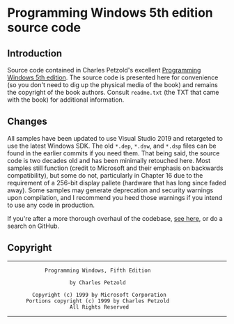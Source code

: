 # Programming Windows 5th edition source code

## Introduction

Source code contained in Charles Petzold's excellent [Programming Windows 5th edition](http://www.charlespetzold.com/pw5/). The source code is presented here for convenience (so you don't need to dig up the physical media of the book) and remains the copyright of the book authors. Consult `readme.txt` (the TXT that came with the book) for additional information.

## Changes

All samples have been updated to use Visual Studio 2019 and retargeted to use the latest Windows SDK. The old `*.dep`, `*.dsw`, and `*.dsp` files can be found in the earlier commits if you need them. That being said, the source code is two decades old and has been minimally retouched here. Most samples still function (credit to Microsoft and their emphasis on backwards compatibility), but some do not, particularly in Chapter 16 due to the requirement of a 256-bit display pallete (hardware that has long since faded away). Some samples may generate deprecation and security warnings upon compilation, and I recommend you heed those warnings if you intend to use any code in production.

If you're after a more thorough overhaul of the codebase, [see here](https://github.com/recombinant/petzold-pw5e), or do a search on GitHub.

## Copyright
__________________________________________________________________

                Programming Windows, Fifth Edition

                        by Charles Petzold

            Copyright (c) 1999 by Microsoft Corporation
          Portions copyright (c) 1999 by Charles Petzold
                        All Rights Reserved
___________________________________________________________________
